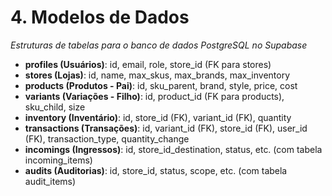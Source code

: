 # 4. Modelos de Dados

*Estruturas de tabelas para o banco de dados PostgreSQL no Supabase*

- **profiles (Usuários)**: id, email, role, store_id (FK para stores)
- **stores (Lojas)**: id, name, max_skus, max_brands, max_inventory
- **products (Produtos - Pai)**: id, sku_parent, brand, style, price, cost
- **variants (Variações - Filho)**: id, product_id (FK para products), sku_child, size
- **inventory (Inventário)**: id, store_id (FK), variant_id (FK), quantity
- **transactions (Transações)**: id, variant_id (FK), store_id (FK), user_id (FK), transaction_type, quantity_change
- **incomings (Ingressos)**: id, store_id_destination, status, etc. (com tabela incoming_items)
- **audits (Auditorias)**: id, store_id, status, scope, etc. (com tabela audit_items)